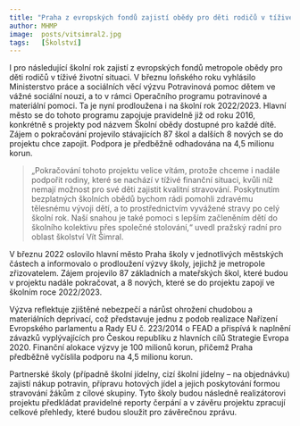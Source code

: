 ```yaml
---
title: "Praha z evropských fondů zajistí obědy pro děti rodičů v tíživé životní situaci i pro následující školní rok"
author: MHMP
image: 	posts/vitsimral2.jpg
tags:   [Školství]
---
```


I pro následující školní rok zajistí z evropských fondů metropole obědy pro děti rodičů v tíživé životní situaci. V březnu loňského roku vyhlásilo Ministerstvo práce a sociálních věcí výzvu Potravinová pomoc dětem ve vážné sociální nouzi, a to v rámci Operačního programu potravinové a materiální pomoci. Ta je nyní prodloužena i na školní rok 2022/2023. Hlavní město se do tohoto programu zapojuje pravidelně již od roku 2016, konkrétně s projekty pod názvem Školní obědy dostupné pro každé dítě. Zájem o pokračování projevilo stávajících 87 škol a dalších 8 nových se do projektu chce zapojit. Podpora je předběžně odhadována na 4,5 milionu korun.

> „Pokračování tohoto projektu velice vítám, protože chceme i nadále podpořit rodiny, které se nachází v tíživé finanční situaci, kvůli níž nemají možnost pro své děti zajistit kvalitní stravování. Poskytnutím bezplatných školních obědů bychom rádi pomohli zdravému tělesnému vývoji dětí, a to prostřednictvím vyvážené stravy po celý školní rok. Naší snahou je také pomoci s lepším začleněním dětí do školního kolektivu přes společné stolování,“ uvedl pražský radní pro oblast školství Vít Šimral. 

V březnu 2022 oslovilo hlavní město Praha školy v jednotlivých městských částech a informovalo o prodloužení výzvy školy, jejichž je metropole zřizovatelem. Zájem projevilo 87 základních a mateřských škol, které budou v projektu nadále pokračovat, a 8 nových, které se  do projektu zapojí ve školním roce 2022/2023. 

Výzva reflektuje zjištěné nebezpečí a nárůst ohrožení chudobou a materiálních deprivací, což představuje jednu z podob realizace Nařízení Evropského parlamentu a Rady EU č. 223/2014 o FEAD a přispívá k naplnění závazků vyplývajících pro Českou republiku z hlavních cílů Strategie Evropa 2020. Finanční alokace výzvy je 100 milionů korun, přičemž Praha předběžně vyčíslila podporu na 4,5 milionu korun.

Partnerské školy (případně školní jídelny, cizí školní jídelny – na objednávku) zajistí nákup potravin, přípravu hotových jídel a jejich poskytování formou stravování žákům z cílové skupiny. Tyto školy budou následně realizátorovi projektu předkládat pravidelné reporty čerpání a v závěru projektu zpracují celkové přehledy, které budou sloužit pro závěrečnou zprávu.
